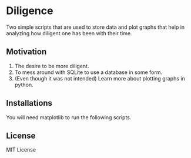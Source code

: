 # Diligence

Two simple scripts that are used to store data and plot graphs that help in analyzing how diligent one has been with their time.

## Motivation

1. The desire to be more diligent.
2. To mess around with SQLite to use a database in some form.
3. (Even though it was not intended) Learn more about plotting graphs in python.

## Installations

You will need matplotlib to run the following scripts.

## License

MIT License
